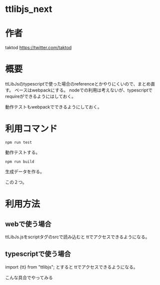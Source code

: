 # ttlibjs_next

# 作者
taktod <https://twitter.com/taktod>

# 概要
ttLibJsのtypescriptで使った場合のreferenceとかやりにくいので、まとめ直す。
ベースはwebpackにする。
nodeでの利用は考えないが、typescriptでrequireができるようにはしておく。

動作テストもwebpackでできるようにしておく。

# 利用コマンド

```
npm run test
```

動作テストする。

```
npm run build
```
生成データを作る。

この２つ。

# 利用方法

## webで使う場合

ttLibJs.jsをscriptタグのsrcで読み込むと
ttでアクセスできるようになる。

## typescriptで使う場合

import {tt} from "ttlibjs";
とすると
ttでアクセスできるようになる。

こんな具合でやってみる
